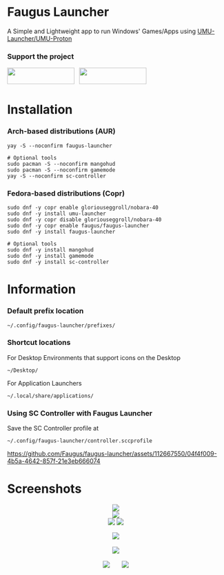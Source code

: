 # Faugus Launcher
A Simple and Lightweight app to run Windows' Games/Apps using [UMU-Launcher/UMU-Proton](https://github.com/Open-Wine-Components/umu-launcher)

### Support the project
<a href='https://ko-fi.com/K3K210EMDU' target='_blank'><img src=https://github.com/user-attachments/assets/7b149ac2-00c4-4234-b6b8-4ec6f2d2fcca width="155.5" height="38"/></a>&nbsp;&nbsp;
<a href='https://www.paypal.com/donate/?business=57PP9DVD3VWAN&amount=5&no_recurring=0&currency_code=USD' target='_blank'><img src=https://github.com/user-attachments/assets/e075f3cb-1951-49c6-8e54-babfece0c926 width="155.5" height="38"/></a>

# Installation
### Arch-based distributions (AUR)
```
yay -S --noconfirm faugus-launcher
```
```
# Optional tools
sudo pacman -S --noconfirm mangohud
sudo pacman -S --noconfirm gamemode
yay -S --noconfirm sc-controller
```

### Fedora-based distributions (Copr)
```
sudo dnf -y copr enable gloriouseggroll/nobara-40
sudo dnf -y install umu-launcher
sudo dnf -y copr disable gloriouseggroll/nobara-40
sudo dnf -y copr enable faugus/faugus-launcher
sudo dnf -y install faugus-launcher
```
```
# Optional tools
sudo dnf -y install mangohud
sudo dnf -y install gamemode
sudo dnf -y install sc-controller
```

# Information
### Default prefix location
```
~/.config/faugus-launcher/prefixes/
```

### Shortcut locations
For Desktop Environments that support icons on the Desktop
```
~/Desktop/
```
For Application Launchers
```
~/.local/share/applications/
```

### Using SC Controller with Faugus Launcher
Save the SC Controller profile at
```
~/.config/faugus-launcher/controller.sccprofile
```
https://github.com/Faugus/faugus-launcher/assets/112667550/04f4f009-4b5a-4642-857f-21e3eb666074

# Screenshots
<p align="center">
  <img src=https://github.com/Faugus/faugus-launcher/assets/112667550/2555a761-c12a-48cb-8888-5f007bb71031/><br>
  <img src=https://github.com/Faugus/faugus-launcher/assets/112667550/cfc9a0a9-8999-4473-ac00-f0fb44b2095c/><br>
  <img src=https://github.com/Faugus/faugus-launcher/assets/112667550/e09130c7-9b46-4a9a-bf8c-9f215a5b3d24/>
  <img src=https://github.com/Faugus/faugus-launcher/assets/112667550/3fe492ef-7fe3-472e-8e54-ee475a51c38c/>
</p>
<p align="center">
<img src=https://github.com/Faugus/faugus-launcher/assets/112667550/a2c5993b-5a67-46a4-9ba4-31ddc1c69377/><br><br>
<img src=https://github.com/Faugus/faugus-launcher/assets/112667550/7b00bcf6-1db8-4c2e-9208-ac9f843f2a49/><br><br>
<img src=https://github.com/Faugus/faugus-launcher/assets/112667550/d5b0368c-1986-46dd-aa2d-67e5c7ad2433/>&nbsp;&nbsp;&nbsp;&nbsp;&nbsp;&nbsp;
<img src=https://github.com/Faugus/faugus-launcher/assets/112667550/5979a28b-b057-4ca9-b758-bf869a32d217/>
</p>
